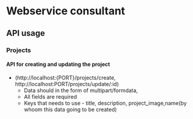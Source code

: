 # Webservice consultant

## API usage

### Projects

#### API for creating and updating the project

- (http://localhost:{PORT}/projects/create, http://localhost:PORT/projects/update/:id)
  - Data should in the form of multipart/formdata,
  - All fields are required
  - Keys that needs to use - title, description, project_image,name(by whoom this data going to be created)
